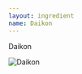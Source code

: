 ```yaml
---
layout: ingredient
name: Daikon
---
```


Daikon

![Daikon](/JapaneseCookbook/assets/images/ingredients/daikon-1.jpg)
